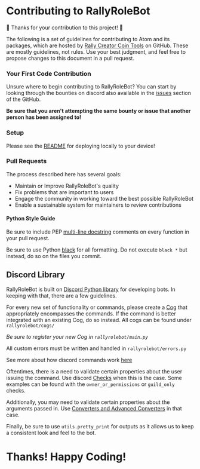 # Contributing to RallyRoleBot
🎉 Thanks for your contribution to this project! 🎉

The following is a set of guidelines for contributing to Atom and its packages, which are hosted by [Rally Creator Coin Tools](https://github.com/CreatorCoinTools) on GitHub. These are mostly guidelines, not rules. Use your best judgment, and feel free to propose changes to this document in a pull request.

### Your First Code Contribution

Unsure where to begin contributing to RallyRoleBot? You can start by looking through the bounties on discord also available in the [issues](https://github.com/CreatorCoinTools/RallyRoleBot/issues) section of the GitHub.

**Be sure that you aren't attempting the same bounty or issue that another person has been assigned to!**

### Setup

Please see the [README](https://github.com/CreatorCoinTools/RallyRoleBot/blob/master/README.md) for deploying locally to your device!

### Pull Requests 
The process described here has several goals:

-   Maintain or Improve RallyRoleBot's quality
-   Fix problems that are important to users
-   Engage the community in working toward the best possible RallyRoleBot
-   Enable a sustainable system for maintainers to review contributions

#### Python Style Guide

Be sure to include PEP [multi-line docstring](https://www.python.org/dev/peps/pep-0257/#multi-line-docstrings) comments on every function in your pull request.

Be sure to use Python [black](https://pypi.org/project/black/) for all formatting. Do not execute `black *` but instead, do so on the files you commit.

##  Discord Library
RallyRoleBot is built on [Discord Python library](https://discordpy.readthedocs.io/) for developing bots. In keeping with that, there are a few guidelines.

For every new set of functionality or commands, please create a [Cog](https://discordpy.readthedocs.io/en/latest/ext/commands/cogs.html) that appropriately encompasses the commands. If the command is better integrated with an existing Cog, do so instead. All cogs can be found under `rallyrolebot/cogs/`

*Be sure to register your new Cog in `rallyrolebot/main.py`*
 
All custom errors must be written and handled in `rallyrolebot/errors.py` 

See more about how discord commands work [here](https://discordpy.readthedocs.io/en/latest/ext/commands/commands.html)

Oftentimes, there is a need to validate certain properties about the user issuing the command. Use discord [Checks](https://discordpy.readthedocs.io/en/latest/ext/commands/commands.html#checks) when this is the case. Some examples can be found with the `owner_or_permissions` or `guild_only` checks.

Additionally, you may need to validate certain properties about the arguments passed in. Use [Converters and Advanced Converters](https://discordpy.readthedocs.io/en/latest/ext/commands/commands.html#converters) in that case. 

Finally, be sure to use `utils.pretty_print` for outputs as it allows us to keep a consistent look and feel to the bot.

# Thanks! Happy Coding!
